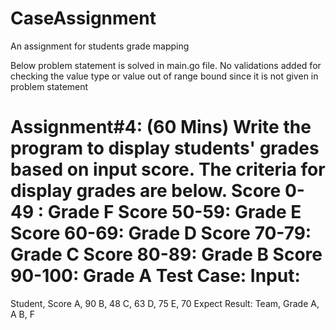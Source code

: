 # CaseAssignment
An assignment for students grade mapping

Below problem statement is solved in main.go file.
No validations added for checking the value type or value out of range bound since it is not given in problem statement


Assignment#4: (60 Mins)
Write the program to display students' grades based on input score. The criteria for
display grades are below.
Score 0-49 : Grade F
Score 50-59: Grade E
Score 60-69: Grade D
Score 70-79: Grade C
Score 80-89: Grade B
Score 90-100: Grade A
Test Case:
Input:
====================================
Student, Score
A, 90
B, 48
C, 63
D, 75
E, 70
Expect Result:
Team, Grade
A, A
B, F
